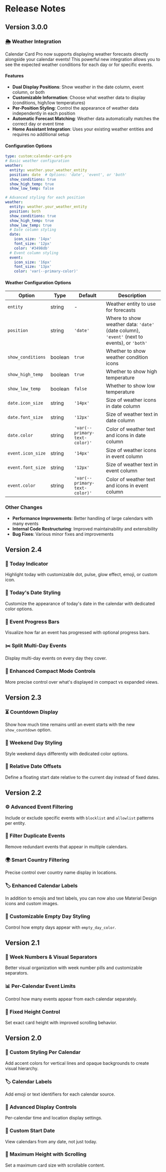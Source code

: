 # Release Notes

## Version 3.0.0

### 🌦️ Weather Integration

Calendar Card Pro now supports displaying weather forecasts directly alongside your calendar events! This powerful new integration allows you to see the expected weather conditions for each day or for specific events.

#### Features

- **Dual Display Positions**: Show weather in the date column, event column, or both
- **Customizable Information**: Choose what weather data to display (conditions, high/low temperatures)
- **Per-Position Styling**: Control the appearance of weather data independently in each position
- **Automatic Forecast Matching**: Weather data automatically matches the correct day or event time
- **Home Assistant Integration**: Uses your existing weather entities and requires no additional setup

#### Configuration Options

```yaml
type: custom:calendar-card-pro
# Basic weather configuration
weather:
  entity: weather.your_weather_entity
  position: date  # Options: 'date', 'event', or 'both'
  show_conditions: true
  show_high_temp: true
  show_low_temp: false

# Advanced styling for each position
weather:
  entity: weather.your_weather_entity
  position: both
  show_conditions: true
  show_high_temp: true
  show_low_temp: true
  # Date column styling
  date:
    icon_size: '14px'
    font_size: '12px'
    color: '#3498db'
  # Event column styling
  event:
    icon_size: '16px'
    font_size: '13px'
    color: 'var(--primary-color)'
```

#### Weather Configuration Options

| Option            | Type    | Default                       | Description                                                                                 |
| ----------------- | ------- | ----------------------------- | ------------------------------------------------------------------------------------------- |
| `entity`          | string  | -                             | Weather entity to use for forecasts                                                         |
| `position`        | string  | `'date'`                      | Where to show weather data: `'date'` (date column), `'event'` (next to events), or `'both'` |
| `show_conditions` | boolean | `true`                        | Whether to show weather condition icons                                                     |
| `show_high_temp`  | boolean | `true`                        | Whether to show high temperature                                                            |
| `show_low_temp`   | boolean | `false`                       | Whether to show low temperature                                                             |
| `date.icon_size`  | string  | `'14px'`                      | Size of weather icons in date column                                                        |
| `date.font_size`  | string  | `'12px'`                      | Size of weather text in date column                                                         |
| `date.color`      | string  | `'var(--primary-text-color)'` | Color of weather text and icons in date column                                              |
| `event.icon_size` | string  | `'14px'`                      | Size of weather icons in event column                                                       |
| `event.font_size` | string  | `'12px'`                      | Size of weather text in event column                                                        |
| `event.color`     | string  | `'var(--primary-text-color)'` | Color of weather text and icons in event column                                             |

### Other Changes

- **Performance Improvements**: Better handling of large calendars with many events
- **Internal Code Restructuring**: Improved maintainability and extensibility
- **Bug Fixes**: Various minor fixes and improvements

## Version 2.4

### 🌟 Today Indicator

Highlight today with customizable dot, pulse, glow effect, emoji, or custom icon.

### 🎨 Today's Date Styling

Customize the appearance of today's date in the calendar with dedicated color options.

### 🚦 Event Progress Bars

Visualize how far an event has progressed with optional progress bars.

### ✂️ Split Multi-Day Events

Display multi-day events on every day they cover.

### 🧠 Enhanced Compact Mode Controls

More precise control over what's displayed in compact vs expanded views.

## Version 2.3

### ⏳ Countdown Display

Show how much time remains until an event starts with the new `show_countdown` option.

### 🌅 Weekend Day Styling

Style weekend days differently with dedicated color options.

### 📆 Relative Date Offsets

Define a floating start date relative to the current day instead of fixed dates.

## Version 2.2

### ⚙️ Advanced Event Filtering

Include or exclude specific events with `blocklist` and `allowlist` patterns per entity.

### 🔄 Filter Duplicate Events

Remove redundant events that appear in multiple calendars.

### 🌍 Smart Country Filtering

Precise control over country name display in locations.

### 🏷️ Enhanced Calendar Labels

In addition to emojis and text labels, you can now also use Material Design icons and custom images.

### 🎨 Customizable Empty Day Styling

Control how empty days appear with `empty_day_color`.

## Version 2.1

### 📅 Week Numbers & Visual Separators

Better visual organization with week number pills and customizable separators.

### 📊 Per-Calendar Event Limits

Control how many events appear from each calendar separately.

### 📏 Fixed Height Control

Set exact card height with improved scrolling behavior.

## Version 2.0

### 🌈 Custom Styling Per Calendar

Add accent colors for vertical lines and opaque backgrounds to create visual hierarchy.

### 🏷️ Calendar Labels

Add emoji or text identifiers for each calendar source.

### 🔧 Advanced Display Controls

Per-calendar time and location display settings.

### 📆 Custom Start Date

View calendars from any date, not just today.

### 📱 Maximum Height with Scrolling

Set a maximum card size with scrollable content.
